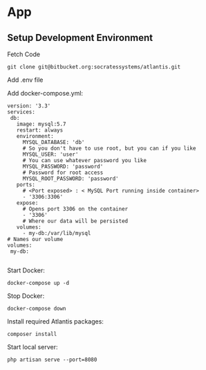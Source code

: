 # App

## Setup Development Environment

  Fetch Code
 
 `git clone git@bitbucket.org:socratessystems/atlantis.git`
 
 Add .env file 
 
 Add docker-compose.yml:
 
 ```
version: '3.3'
services:
  db:
    image: mysql:5.7
    restart: always
    environment:
      MYSQL_DATABASE: 'db'
      # So you don't have to use root, but you can if you like
      MYSQL_USER: 'user'
      # You can use whatever password you like
      MYSQL_PASSWORD: 'password'
      # Password for root access
      MYSQL_ROOT_PASSWORD: 'password'
    ports:
      # <Port exposed> : < MySQL Port running inside container>
      - '3306:3306'
    expose:
      # Opens port 3306 on the container
      - '3306'
      # Where our data will be persisted
    volumes:
      - my-db:/var/lib/mysql
# Names our volume
volumes:
  my-db:
  
 ```
 
 Start Docker:
 
 ```
 docker-compose up -d
 ```
 
 Stop Docker:
 
 ```
 docker-compose down
 ```
 
 Install required Atlantis packages:
 
 `composer install`
 
 
 Start local server:
 
 `
 php artisan serve --port=8080
 `
